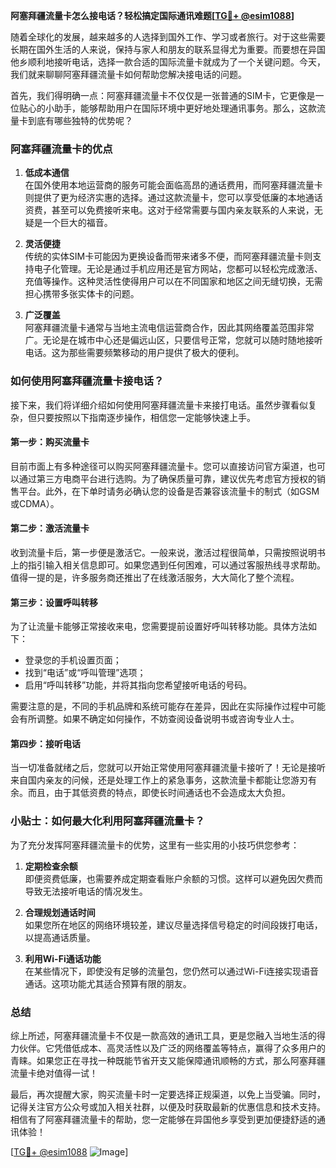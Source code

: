 **阿塞拜疆流量卡怎么接电话？轻松搞定国际通讯难题[[TG💪+ @esim1088](https://t.me/s/esim1088)]**

随着全球化的发展，越来越多的人选择到国外工作、学习或者旅行。对于这些需要长期在国外生活的人来说，保持与家人和朋友的联系显得尤为重要。而要想在异国他乡顺利地接听电话，选择一款合适的国际流量卡就成为了一个关键问题。今天，我们就来聊聊阿塞拜疆流量卡如何帮助您解决接电话的问题。

首先，我们得明确一点：阿塞拜疆流量卡不仅仅是一张普通的SIM卡，它更像是一位贴心的小助手，能够帮助用户在国际环境中更好地处理通讯事务。那么，这款流量卡到底有哪些独特的优势呢？

### 阿塞拜疆流量卡的优点

1. **低成本通信**  
   在国外使用本地运营商的服务可能会面临高昂的通话费用，而阿塞拜疆流量卡则提供了更为经济实惠的选择。通过这款流量卡，您可以享受低廉的本地通话资费，甚至可以免费接听来电。这对于经常需要与国内亲友联系的人来说，无疑是一个巨大的福音。

2. **灵活便捷**  
   传统的实体SIM卡可能因为更换设备而带来诸多不便，而阿塞拜疆流量卡则支持电子化管理。无论是通过手机应用还是官方网站，您都可以轻松完成激活、充值等操作。这种灵活性使得用户可以在不同国家和地区之间无缝切换，无需担心携带多张实体卡的问题。

3. **广泛覆盖**  
   阿塞拜疆流量卡通常与当地主流电信运营商合作，因此其网络覆盖范围非常广。无论是在城市中心还是偏远山区，只要信号正常，您就可以随时随地接听电话。这为那些需要频繁移动的用户提供了极大的便利。

### 如何使用阿塞拜疆流量卡接电话？

接下来，我们将详细介绍如何使用阿塞拜疆流量卡来接打电话。虽然步骤看似复杂，但只要按照以下指南逐步操作，相信您一定能够快速上手。

#### 第一步：购买流量卡
目前市面上有多种途径可以购买阿塞拜疆流量卡。您可以直接访问官方渠道，也可以通过第三方电商平台进行选购。为了确保质量可靠，建议优先考虑官方授权的销售平台。此外，在下单时请务必确认您的设备是否兼容该流量卡的制式（如GSM或CDMA）。

#### 第二步：激活流量卡
收到流量卡后，第一步便是激活它。一般来说，激活过程很简单，只需按照说明书上的指引输入相关信息即可。如果您遇到任何困难，可以通过客服热线寻求帮助。值得一提的是，许多服务商还推出了在线激活服务，大大简化了整个流程。

#### 第三步：设置呼叫转移
为了让流量卡能够正常接收来电，您需要提前设置好呼叫转移功能。具体方法如下：
- 登录您的手机设置页面；
- 找到“电话”或“呼叫管理”选项；
- 启用“呼叫转移”功能，并将其指向您希望接听电话的号码。

需要注意的是，不同的手机品牌和系统可能存在差异，因此在实际操作过程中可能会有所调整。如果不确定如何操作，不妨查阅设备说明书或咨询专业人士。

#### 第四步：接听电话
当一切准备就绪之后，您就可以开始正常使用阿塞拜疆流量卡接听了！无论是接听来自国内亲友的问候，还是处理工作上的紧急事务，这款流量卡都能让您游刃有余。而且，由于其低资费的特点，即使长时间通话也不会造成太大负担。

### 小贴士：如何最大化利用阿塞拜疆流量卡？

为了充分发挥阿塞拜疆流量卡的优势，这里有一些实用的小技巧供您参考：

1. **定期检查余额**  
   即便资费低廉，也需要养成定期查看账户余额的习惯。这样可以避免因欠费而导致无法接听电话的情况发生。

2. **合理规划通话时间**  
   如果您所在地区的网络环境较差，建议尽量选择信号稳定的时间段拨打电话，以提高通话质量。

3. **利用Wi-Fi通话功能**  
   在某些情况下，即使没有足够的流量包，您仍然可以通过Wi-Fi连接实现语音通话。这项功能尤其适合预算有限的朋友。

### 总结

综上所述，阿塞拜疆流量卡不仅是一款高效的通讯工具，更是您融入当地生活的得力伙伴。它凭借低成本、高灵活性以及广泛的网络覆盖等特点，赢得了众多用户的青睐。如果您正在寻找一种既能节省开支又能保障通讯顺畅的方式，那么阿塞拜疆流量卡绝对值得一试！

最后，再次提醒大家，购买流量卡时一定要选择正规渠道，以免上当受骗。同时，记得关注官方公众号或加入相关社群，以便及时获取最新的优惠信息和技术支持。相信有了阿塞拜疆流量卡的帮助，您一定能够在异国他乡享受到更加便捷舒适的通讯体验！

[[TG💪+ @esim1088](https://t.me/s/esim1088) ![Image](https://i.postimg.cc/4NQfJmqS/Snipaste-2025-05-13-00-14-12.png)]